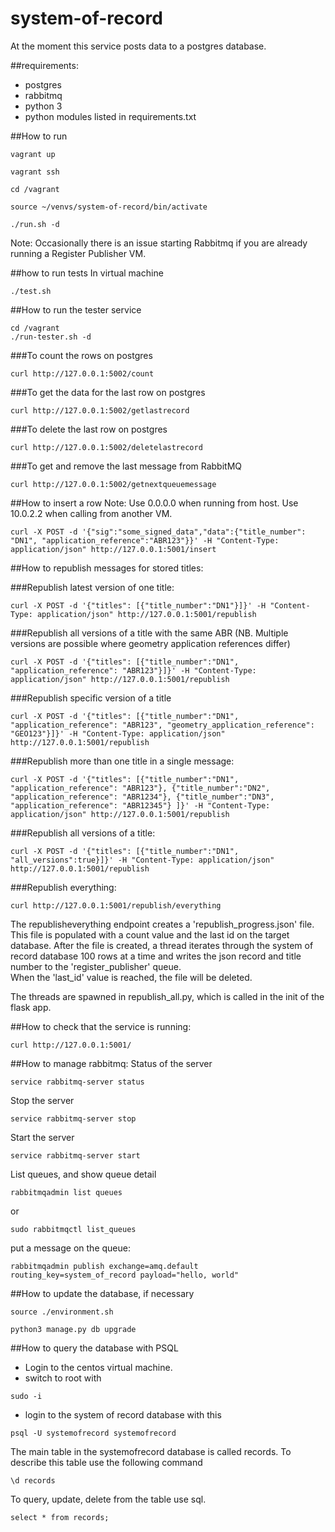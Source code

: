 # system-of-record
At the moment this service posts data to a postgres database.

##requirements:
- postgres
- rabbitmq
- python 3
- python modules listed in requirements.txt

##How to run

```
vagrant up
```

```
vagrant ssh
```

```
cd /vagrant
```

```
source ~/venvs/system-of-record/bin/activate
```

```
./run.sh -d
```

Note:  Occasionally there is an issue starting Rabbitmq if you are already running a Register Publisher VM.

##how to run tests
In virtual machine

```
./test.sh
```

##How to run the tester service

```
cd /vagrant
./run-tester.sh -d
```
###To count the rows on postgres
```
curl http://127.0.0.1:5002/count
```

###To get the data for the last row on postgres
```
curl http://127.0.0.1:5002/getlastrecord
```

###To delete the last row on postgres
```
curl http://127.0.0.1:5002/deletelastrecord
```

###To get and remove the last message from RabbitMQ
```
curl http://127.0.0.1:5002/getnextqueuemessage
```

##How to insert a row
Note:  Use 0.0.0.0 when running from host.  Use 10.0.2.2 when calling from another VM.

```
curl -X POST -d '{"sig":"some_signed_data","data":{"title_number": "DN1", "application_reference":"ABR123"}}' -H "Content-Type: application/json" http://127.0.0.1:5001/insert
```

##How to republish messages for stored titles:

###Republish latest version of one title:

```
curl -X POST -d '{"titles": [{"title_number":"DN1"}]}' -H "Content-Type: application/json" http://127.0.0.1:5001/republish
```

###Republish all versions of a title with the same ABR (NB. Multiple versions are possible where geometry application references differ)

```
curl -X POST -d '{"titles": [{"title_number":"DN1", "application_reference": "ABR123"}]}' -H "Content-Type: application/json" http://127.0.0.1:5001/republish
```

###Republish specific version of a title 

```
curl -X POST -d '{"titles": [{"title_number":"DN1", "application_reference": "ABR123", "geometry_application_reference": "GEO123"}]}' -H "Content-Type: application/json" http://127.0.0.1:5001/republish
```
###Republish more than one title in a single message:
```
curl -X POST -d '{"titles": [{"title_number":"DN1", "application_reference": "ABR123"}, {"title_number":"DN2", "application_reference": "ABR1234"}, {"title_number":"DN3", "application_reference": "ABR12345"} ]}' -H "Content-Type: application/json" http://127.0.0.1:5001/republish
```

###Republish all versions of a title:
```
curl -X POST -d '{"titles": [{"title_number":"DN1", "all_versions":true}]}' -H "Content-Type: application/json" http://127.0.0.1:5001/republish
```

###Republish everything:
```
curl http://127.0.0.1:5001/republish/everything
```

The republisheverything endpoint creates a 'republish_progress.json' file.  This file is populated with a count value
and the last id on the target database.  After the file is created, a thread iterates through the system of record database 100 rows at a time and writes the json record and title number to the 'register_publisher' queue.  
When the 'last_id' value is reached, the file will be deleted.

 

The threads are spawned in republish_all.py, which is called in the init of the flask app. 


##How to check that the service is running:

```
curl http://127.0.0.1:5001/
```

##How to manage rabbitmq:
Status of the server

```
service rabbitmq-server status
```

Stop the server

```
service rabbitmq-server stop
```

Start the server

```
service rabbitmq-server start
```

List queues, and show queue detail

```
rabbitmqadmin list queues
```

or

```
sudo rabbitmqctl list_queues
```

put a message on the queue:

```
rabbitmqadmin publish exchange=amq.default routing_key=system_of_record payload="hello, world"
```

##How to update the database, if necessary

```
source ./environment.sh
```

```
python3 manage.py db upgrade
```

##How to query the database with PSQL

- Login to the centos virtual machine.
- switch to root with

```
sudo -i
```

- login to the system of record database with this

```
psql -U systemofrecord systemofrecord
```

The main table in the systemofrecord database is called records. To describe this table use the following command

```
\d records
```

To query, update, delete from the table use sql.

```
select * from records;
```
